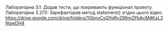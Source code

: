 Лабораторна 3.1: Додав тести, що покривають функціонал проекту.
Лабораторна 3.2(1): Зарефакторив метод statement() згідно цього відео: https://drive.google.com/drive/folders/1GbnvCsQYqRyZ86mZPbAcM4KxL3NgwDH4
